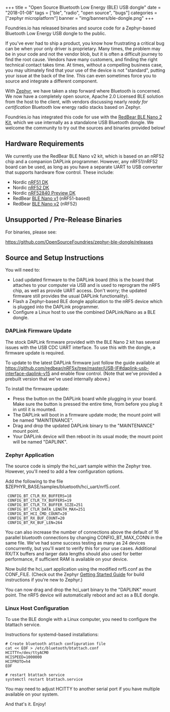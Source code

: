 +++
title = "Open Source Bluetooth Low Energy (BLE) USB dongle"
date = "2018-01-08"
tags = ["ble", "radio", "open source", "bugs"]
categories = ["zephyr microplatform"]
banner = "img/banners/ble-dongle.png"
+++

Foundries.io has released binaries and source code for a Zephyr-based Bluetooth Low Energy USB dongle to the public.

<!--more-->

If you've ever had to ship a product, you know how frustrating a critical bug can be when your only driver is proprietary.  Many times, the problem may be in your code and not the vendor blob, but it is often a difficult journey to find the root cause.  Vendors have many customers, and finding the right technical contact takes time. At times, without a compelling business case, you may ultimately find that your use of the device is not "standard", putting your issue at the back of the line. This can even sometimes force you to source and integrate a different component.

With [Zephyr](https://www.zephyrproject.org/), we have taken a step forward where Bluetooth is concerned. We now have a completely open source, Apache 2.0 Licensed BLE solution from the host to the client, with vendors discussing nearly _ready for certification_ Bluetooth low energy radio stacks based on Zephyr.

Foundries.io has integrated this code for use with the [RedBear BLE Nano 2 Kit](https://redbear.cc/product/ble-nano-kit-2.html), which we use internally as a standalone USB Bluetooth dongle. We welcome the community to try out the sources and binaries provided below!

## Hardware Requirements

We currently use the RedBear BLE Nano v2 kit, which is based on an nRF52 chip and a companion DAPLink programmer. However, any nRF51/nRF52 board can be used, as long as you have a separate UART to USB converter that supports hardware flow control.  These include:

* Nordic [nRF51 DK](https://www.nordicsemi.com/eng/Products/nRF51-DK)
* Nordic [nRF52 DK](https://www.nordicsemi.com/eng/Products/Bluetooth-low-energy/nRF52-DK)
* Nordic [nRF52840 Preview DK](https://www.nordicsemi.com/eng/Products/nRF52840-Preview-DK)
* RedBear [BLE Nano v1](http://redbearlab.com/blenano/) (nRF51-based)
* RedBear [BLE Nano v2](https://redbear.cc/product/ble-nano-kit-2.html) (nRF52)

## Unsupported / Pre-Release Binaries

For binaries, please see:

https://github.com/OpenSourceFoundries/zephyr-ble-dongle/releases

## Source and Setup Instructions

You will need to:

- Load updated firmware to the DAPLink board (this is the board that attaches to your computer via USB and is used to reprogram the nRF5 chip, as well as provide UART access. Don't worry; the updated firmware still provides the usual DAPLink functionality).
- Flash a Zephyr-based BLE dongle application to the nRF5 device which is plugged into the DAPLink programmer.
- Configure a Linux host to use the combined DAPLink/Nano as a BLE dongle.

### DAPLink Firmware Update

The stock DAPLink firmware provided with the BLE Nano 2 kit has several issues with the USB CDC UART interface. To use this with the dongle, a firmware update is required.

To update to the latest DAPLink firmware just follow the guide available at https://github.com/redbear/nRF5x/tree/master/USB-IF#daplink-usb-interface-daplink-v15 and enable flow control. (Note that we've provided a prebuilt version that we've used internally above.)

To install the firmware update:

- Press the button on the DAPLink board while plugging in your board. Make sure the button is pressed the entire time, from before you plug it in until it is mounted.
- The DAPLink will boot in a firmware update mode; the mount point will be named "MAINTENANCE".
- Drag and drop the updated DAPLink binary to the "MAINTENANCE" mount point.
- Your DAPLink device will then reboot in its usual mode; the mount point will be named "DAPLINK".

### Zephyr Application

The source code is simply the hci_uart sample within the Zephyr tree. However, you'll need to add a few configuration options.

Add the following to the file $ZEPHYR_BASE/samples/bluetooth/hci_uart/nrf5.conf.

```
 CONFIG_BT_CTLR_RX_BUFFERS=18
 CONFIG_BT_CTLR_TX_BUFFERS=19
 CONFIG_BT_CTLR_TX_BUFFER_SIZE=251
 CONFIG_BT_CTLR_DATA_LENGTH_MAX=251
 CONFIG_BT_HCI_CMD_COUNT=20
 CONFIG_BT_RX_BUF_COUNT=20
 CONFIG_BT_RX_BUF_LEN=264
```

You can also increase the number of connections above the default of 16 parallel bluetooth connections by changing CONFIG_BT_MAX_CONN in the same file.  We've had some success testing as many as 24 devices concurrently, but you'll want to verify this for your use cases. Additional RX/TX buffers and larger data lengths should also used for better performance, if sufficient RAM is available on your device.

Now build the hci_uart application using the modified nrf5.conf as the CONF_FILE. (Check out the Zephyr [Getting Started Guide](http://docs.zephyrproject.org/getting_started/getting_started.html) for build instructions if you're new to Zephyr.)

You can now drag and drop the hci_uart binary to the "DAPLINK" mount point. The nRF5 device will automatically reboot and act as a BLE dongle.

### Linux Host Configuration

To use the BLE dongle with a Linux computer, you need to configure the btattach service.

Instructions for systemd-based installations:

```
# Create bluetooth attach configuration file
cat << EOF > /etc/bluetooth/btattach.conf
HCITTY=/dev/ttyACM0
HCISPEED=1000000
HCIPROTO=h4
EOF

# restart btattach service
systemctl restart btattach.service
```

You may need to adjust HCITTY to another serial port if you have multiple available on your system.

And that's it. Enjoy!
